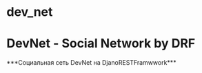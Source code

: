 # dev_net
<h1>DevNet - Social Network by DRF</h1>
***Социальная сеть DevNet на DjanoRESTFramwwork***
